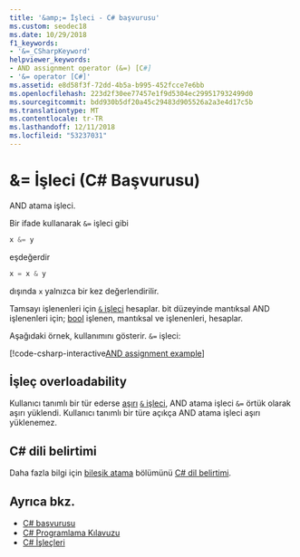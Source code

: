 ```yaml
---
title: '&amp;= İşleci - C# başvurusu'
ms.custom: seodec18
ms.date: 10/29/2018
f1_keywords:
- '&=_CSharpKeyword'
helpviewer_keywords:
- AND assignment operator (&=) [C#]
- '&= operator [C#]'
ms.assetid: e8d58f3f-72dd-4b5a-b995-452fcce7e6bb
ms.openlocfilehash: 223d2f30ee77457e1f9d5304ec299517932499d0
ms.sourcegitcommit: bdd930b5df20a45c29483d905526a2a3e4d17c5b
ms.translationtype: MT
ms.contentlocale: tr-TR
ms.lasthandoff: 12/11/2018
ms.locfileid: "53237031"
---
```

# <a name="amp-operator-c-reference"></a>&amp;= İşleci (C# Başvurusu)

AND atama işleci.

Bir ifade kullanarak `&=` işleci gibi

```csharp
x &= y
```

eşdeğerdir

```csharp
x = x & y
```

dışında `x` yalnızca bir kez değerlendirilir.

Tamsayı işlenenleri için [ `&` işleci](and-operator.md) hesaplar. bit düzeyinde mantıksal AND işlenenleri için; [bool](../keywords/bool.md) işlenen, mantıksal ve işlenenleri, hesaplar.

Aşağıdaki örnek, kullanımını gösterir. `&=` işleci:

[!code-csharp-interactive[AND assignment example](~/samples/snippets/csharp/language-reference/operators/AndOperatorExamples.cs#AndAssignmentExample)]

## <a name="operator-overloadability"></a>İşleç overloadability

Kullanıcı tanımlı bir tür ederse [aşırı](../keywords/operator.md) [ `&` işleci](and-operator.md), AND atama işleci `&=` örtük olarak aşırı yüklendi. Kullanıcı tanımlı bir türe açıkça AND atama işleci aşırı yüklenemez.

## <a name="c-language-specification"></a>C# dili belirtimi

Daha fazla bilgi için [bileşik atama](~/_csharplang/spec/expressions.md#compound-assignment) bölümünü [ C# dil belirtimi](../language-specification/index.md).

## <a name="see-also"></a>Ayrıca bkz.

- [C# başvurusu](../index.md)
- [C# Programlama Kılavuzu](../../programming-guide/index.md)
- [C# İşleçleri](index.md)
